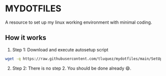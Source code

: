 # MYDOTFILES
A resource to set up my linux working environment with minimal coding.

## How it works
1. Step 1: Download and execute autosetup script
```bash
wget -q https://raw.githubusercontent.com/tluquez/mydotfiles/main/SetUpLinuxOnRemote.sh -O SetUpLinuxOnRemote.sh && chmod +x SetUpLinuxOnRemote.sh; ./SetUpLinuxOnRemote.sh
```

2. Step 2: There is no step 2. You should be done already :smile:.
